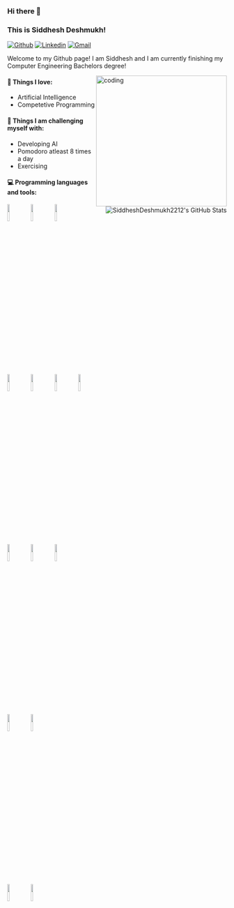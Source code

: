 ### Hi there 👋 
### This is Siddhesh Deshmukh!
[![Github](https://img.shields.io/badge/-Github-000?style=flat&logo=Github&logoColor=white)](https://github.com/SiddheshDeshmukh2212)
[![Linkedin](https://img.shields.io/badge/-LinkedIn-blue?style=flat&logo=Linkedin&logoColor=white)](www.linkedin.com/in/siddhesh-deshmukh-22d1202)
[![Gmail](https://img.shields.io/badge/-Gmail-c14438?style=flat&logo=Gmail&logoColor=white)](mailto:siddheshdeshmukh2002@gmail.com)

Welcome to my Github page! I am Siddhesh and I am currently finishing my Computer Engineering Bachelors degree!  

<img align="right" alt="coding" width="300" src="https://media.tenor.com/3klZkDif0nsAAAAd/gaming-gif.gif">


#### 💙 Things I love: 
- Artificial Intelligence  
- Competetive Programming

#### :muscle: Things I am challenging myself with:
- Developing AI
- Pomodoro atleast 8 times a day
- Exercising

#### :computer: Programming languages and tools: 
<p>
		  <a href="https://awesome-github-stats.azurewebsites.net/index.html??cardType=octocat&theme=synthwave&preferLogin=false">    
			  <img align="right" alt="SiddheshDeshmukh2212's GitHub Stats" src="https://awesome-github-stats.azurewebsites.net/user-stats/SiddheshDeshmukh2212
				  cardType=octocat&theme=synthwave&preferLogin=false" />  
		  </a>
	
<code><img width="10%" src="https://github.com/isocpp/logos/blob/master/cpp_logo.svg"></code>
<code><img width="10%" src="https://www.vectorlogo.zone/logos/python/python-vertical.svg"></code>
<code><img width="10%" src="https://www.vectorlogo.zone/logos/javascript/javascript-vertical.svg"></code>
<br />
<code><img width="10%" src="https://upload.wikimedia.org/wikipedia/commons/0/05/Scikit_learn_logo_small.svg"></code>
<code><img width="10%" src="https://www.vectorlogo.zone/logos/tensorflow/tensorflow-icon.svg"></code>
<code><img width="10%" src="https://www.vectorlogo.zone/logos/pytorch/pytorch-icon.svg"></code>
<code><img width="10%" src="https://www.vectorlogo.zone/logos/opencv/opencv-icon.svg"></code>
<br />
<code><img width="10%" src="https://www.vectorlogo.zone/logos/pocoo_flask/pocoo_flask-ar21.svg"></code>
<code><img width="10%" src="https://www.vectorlogo.zone/logos/djangoproject/djangoproject-ar21.svg"></code>
<code><img width="10%" src="https://www.vectorlogo.zone/logos/nodejs/nodejs-horizontal.svg"></code>
<br />
<code><img width="10%" src="https://www.vectorlogo.zone/logos/mysql/mysql-ar21.svg"></code>
<code><img width="10%" src="https://www.vectorlogo.zone/logos/mongodb/mongodb-ar21.svg"></code>
<br />
<code><img width="10%" src="https://www.vectorlogo.zone/logos/docker/docker-official.svg"></code>
<code><img width="10%" src="https://www.vectorlogo.zone/logos/kubernetes/kubernetes-ar21.svg"></code>

